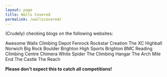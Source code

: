 ```yaml
---
layout: page
title: Walls Covered
permalink: /wallscovered/
---
```


(Crudely) checking blogs on the following websites:

 Awesome Walls
 Climbing Depot
 Fenrock
 Rockstar
 Creation
 The XC
 Highball Norwich
 Big Rock
 Boulder Brighton
 High Sports Brighton
 BMC
 Reading Climbing Centre
 Chimera
 White Spider
 The Climbing Hangar
 The Arch
 Mile End
 The Castle
 The Reach

**Please don't expect this to catch all competitions!**